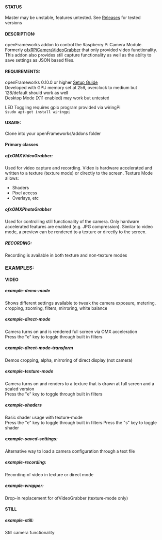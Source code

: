 #### STATUS   
Master may be unstable, features untested. See [Releases](https://github.com/jvcleave/ofxOMXCamera/releases) for tested versions





#### DESCRIPTION:   
openFrameworks addon to control the Raspberry Pi Camera Module. Formerly [ofxRPiCameraVideoGrabber](https://github.com/jvcleave/ofxRPiCameraVideoGrabber) that only provided video functionality. This addon also provides still capture functionality as well as the abilty to save settings as JSON based files.


#### REQUIREMENTS:
openFrameworks 0.10.0 or higher [Setup Guide](http://openframeworks.cc/setup/raspberrypi/)   
Developed with GPU memory set at 256, overclock to medium but 128/default should work as well   
Desktop Mode (X11 enabled) may work but untested

LED Toggling requires gpio program provided via wiringPi   
`$sudo apt-get install wiringpi`

#### USAGE:   
Clone into your openFrameworks/addons folder

#### Primary classes
##### ofxOMXVideoGrabber:
Used for video capture and recording. Video is hardware accelerated and written to a texture (texture mode) or directly to the screen. Texture Mode allows:
 - Shaders
 - Pixel access
 - Overlays, etc

##### ofxOMXPhotoGrabber
Used for controlling still functionality of the camera. Only hardware accelerated features are enabled (e.g. JPG compression). Similar to video mode, a preview can be rendered to a texture or directly to the screen.


##### RECORDING:   
Recording is available in both texture and non-texture modes


### EXAMPLES:   

#### VIDEO
##### example-demo-mode    
Shows different settings available to tweak the camera exposure, metering, cropping, zooming, filters, mirroring, white balance

##### example-direct-mode   
Camera turns on and is rendered full screen via OMX acceleration   
Press the "e" key to toggle through built in filters

##### example-direct-mode-transform
Demos cropping, alpha, mirroring of direct display (not camera)  

##### example-texture-mode  
Camera turns on and renders to a texture that is drawn at full screen and a scaled version   
Press the "e" key to toggle through built in filters   


##### example-shaders   
Basic shader usage with texture-mode  
Press the "e" key to toggle through built in filters 
Press the "s" key to toggle shader   

##### example-saved-settings:   
Alternative way to load a camera configuration through a text file

##### example-recording:   
Recording of video in texture or direct mode

##### example-wrapper:   
Drop-in replacement for ofVideoGrabber (texture-mode only)

#### STILL
##### example-still:   
Still camera functionality






 





 
